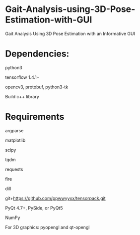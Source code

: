 # Gait-Analysis-using-3D-Pose-Estimation-with-GUI
Gait Analysis Using 3D Pose Estimation with an Informative GUI

# Dependencies:
python3

tensorflow 1.4.1+

opencv3, protobuf, python3-tk

Build c++ library 

# Requirements
argparse

matplotlib

scipy

tqdm

requests

fire

dill

git+https://github.com/ppwwyyxx/tensorpack.git

PyQt 4.7+, PySide, or PyQt5

NumPy

For 3D graphics: pyopengl and qt-opengl
